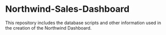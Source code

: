 # Northwind-Sales-Dashboard
This repository includes the database scripts and other information used in the creation of the Northwind Dashboard.
